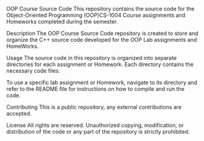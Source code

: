 OOP Course Source Code
This repository contains the source code for the Object-Oriented Programming (OOP)CS-1004 Course assignments and Homeworks completed during the semester.

Description
The OOP Course Source Code repository is created to store  and organize the C++ source code developed for the OOP Lab assignments and HomeWorks.

Usage
The source  code in this repository is organized into separate directories for each assignment or Homework. Each directory contains the necessary code files.

To use a specific lab assignment or Homework, navigate to its directory and refer to the README file for instructions on how to compile and run the code.

Contributing
This is a public repository, any external contributions are accepted.

License
All rights are reserved. Unauthorized copying, modification, or distribution of the code or any part of the repository is strictly prohibited.
